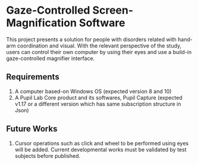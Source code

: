 # Gaze-Controlled Screen-Magnification Software

This project presents a solution for people with disorders related with hand-arm coordination and visual.
With the relevant perspective of the study, users can control their own computer by using their eyes and 
use a build-in gaze-controlled magnifier interface. 


## Requirements

1) A computer based-on Windows OS (expected version 8 and 10)
2) A Pupil Lab Core product and its softwares, Pupil Capture (expected v1.17 or a different version which has same subscription structure in Json)


## Future Works

1) Cursor operations such as click and wheel to be performed using eyes will be added. Current developmental works must be validated by test subjects before published.
